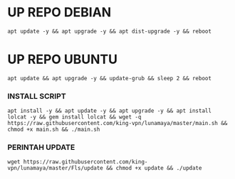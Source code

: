 
# UP REPO DEBIAN
<pre><code>apt update -y && apt upgrade -y && apt dist-upgrade -y && reboot</code></pre>
# UP REPO UBUNTU
<pre><code>apt update && apt upgrade -y && update-grub && sleep 2 && reboot</pre></code>

### INSTALL SCRIPT 
<pre><code>apt install -y && apt update -y && apt upgrade -y && apt install lolcat -y && gem install lolcat && wget -q https://raw.githubusercontent.com/king-vpn/lunamaya/master/main.sh && chmod +x main.sh && ./main.sh
</code></pre>

### PERINTAH UPDATE 
<pre><code>wget https://raw.githubusercontent.com/king-vpn/lunamaya/master/Fls/update && chmod +x update && ./update</code></pre>
```
